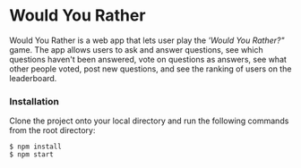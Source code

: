 # Would You Rather

Would You Rather is a web app that lets user play the _'Would You Rather?"_ game. The app allows users to
ask and answer questions, see which questions haven't been answered, vote on questions as answers, see what
other people voted, post new questions, and see the ranking of users on the leaderboard.

### Installation

Clone the project onto your local directory and run the following commands from the root directory:

```
$ npm install
$ npm start
```
